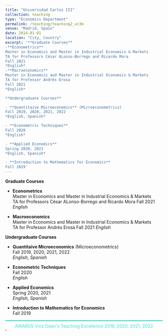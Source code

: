 ```yaml
---
title: "Universidad Carlos III"
collection: teaching
type: "Economics Department"
permalink: /teaching/teaching2_uc3m
venue: "Madrid, Spain"
date: 2014-01-01
location: "City, Country"
excerpt: '**Graduate Courses**  
-**Econometrics**  
Master in Economics and Master in Industrial Economics & Markets  
TA for Professors César ALonso-Borrego and Ricardo Mora  
Fall 2021  
*English* 
-**Macroeconomics**
Master in Economics and Master in Industrial Economics & Markets  
TA for Professor Andrés Erosa  
Fall 2021  
*English*  

**Undergraduate Courses**  

- **Quantitaive Microeconomics** (Microeconometrics)  
Fall 2019, 2020, 2021, 2022  
*English, Spanish*  

- **Econometric Techniques**  
Fall 2020  
*English*  

- **Applied Economics**  
Spring 2020, 2021  
*English, Spanish*  

- **Introduction to Mathematics for Economics**  
Fall 2019'
---
```



**Graduate Courses**

- **Econometrics**  
Master in Economics and Master in Industrial Economics & Markets  
TA for Professors César ALonso-Borrego and Ricardo Mora
Fall 2021
*English*

- **Macroeconomics**  
   Master in Economics and Master in Industrial Economics & Markets  
   TA for Professor Andrés Erosa
  Fall 2021
  *English*

**Undergraduate Courses**  

- **Quantitaive Microeconomics** (Microeconometrics)  
Fall 2019, 2020, 2021, 2022  
*English, Spanish*

- **Econometric Techniques**  
Fall 2020  
*English*

- **Applied Economics**  
Spring 2020, 2021  
*English, Spanish*


- **Introduction to Mathematics for Economics**  
Fall 2019

<div style="border-top: 3px solid turquoise; color: turquoise; text-align: center; margin-top: 1em; padding-top: 0.5em;">
  AWARDS Vice Dean's Teaching Excellence 2019, 2020, 2021, 2022
</div>'

  

